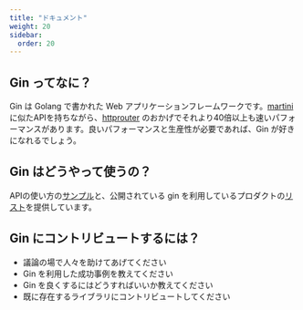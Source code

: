 ```yaml
---
title: "ドキュメント"
weight: 20
sidebar:
  order: 20
---
```


## Gin ってなに？

Gin は Golang で書かれた Web アプリケーションフレームワークです。[martini](https://github.com/go-martini/martini) に似たAPIを持ちながら、[httprouter](https://github.com/julienschmidt/httprouter) のおかげでそれより40倍以上も速いパフォーマンスがあります。良いパフォーマンスと生産性が必要であれば、Gin が好きになれるでしょう。

## Gin はどうやって使うの？

APIの使い方の[サンプル](https://github.com/gin-gonic/examples)と、公開されている gin を利用しているプロダクトの[リスト](./users)を提供しています。

## Gin にコントリビュートするには？

* 議論の場で人々を助けてあげてください
* Gin を利用した成功事例を教えてください
* Gin を良くするにはどうすればいいか教えてください
* 既に存在するライブラリにコントリビュートしてください
